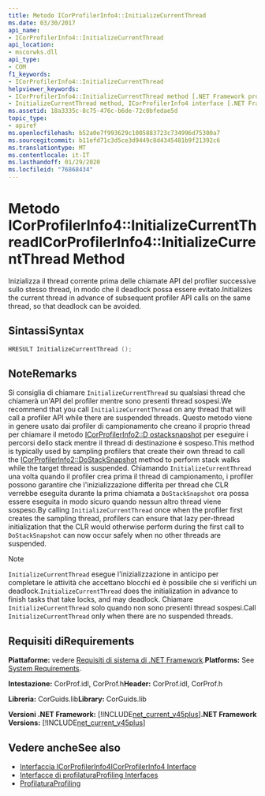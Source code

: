 ```yaml
---
title: Metodo ICorProfilerInfo4::InitializeCurrentThread
ms.date: 03/30/2017
api_name:
- ICorProfilerInfo4::InitializeCurrentThread
api_location:
- mscorwks.dll
api_type:
- COM
f1_keywords:
- ICorProfilerInfo4::InitializeCurrentThread
helpviewer_keywords:
- ICorProfilerInfo4::InitializeCurrentThread method [.NET Framework profiling]
- InitializeCurrentThread method, ICorProfilerInfo4 interface [.NET Framework profiling]
ms.assetid: 18a3335c-8c75-476c-b6de-72c0bfedae5d
topic_type:
- apiref
ms.openlocfilehash: b52a0e7f993629c1005883723c734996d75300a7
ms.sourcegitcommit: b11efd71c3d5ce3d9449c8d4345481b9f21392c6
ms.translationtype: MT
ms.contentlocale: it-IT
ms.lasthandoff: 01/29/2020
ms.locfileid: "76868434"
---
```

# <a name="icorprofilerinfo4initializecurrentthread-method"></a><span data-ttu-id="ed93c-102">Metodo ICorProfilerInfo4::InitializeCurrentThread</span><span class="sxs-lookup"><span data-stu-id="ed93c-102">ICorProfilerInfo4::InitializeCurrentThread Method</span></span>
<span data-ttu-id="ed93c-103">Inizializza il thread corrente prima delle chiamate API del profiler successive sullo stesso thread, in modo che il deadlock possa essere evitato.</span><span class="sxs-lookup"><span data-stu-id="ed93c-103">Initializes the current thread in advance of subsequent profiler API calls on the same thread, so that deadlock can be avoided.</span></span>  
  
## <a name="syntax"></a><span data-ttu-id="ed93c-104">Sintassi</span><span class="sxs-lookup"><span data-stu-id="ed93c-104">Syntax</span></span>  
  
```cpp  
HRESULT InitializeCurrentThread ();  
```  
  
## <a name="remarks"></a><span data-ttu-id="ed93c-105">Note</span><span class="sxs-lookup"><span data-stu-id="ed93c-105">Remarks</span></span>  
 <span data-ttu-id="ed93c-106">Si consiglia di chiamare `InitializeCurrentThread` su qualsiasi thread che chiamerà un'API del profiler mentre sono presenti thread sospesi.</span><span class="sxs-lookup"><span data-stu-id="ed93c-106">We recommend that you call `InitializeCurrentThread` on any thread that will call a profiler API while there are suspended threads.</span></span> <span data-ttu-id="ed93c-107">Questo metodo viene in genere usato dai profiler di campionamento che creano il proprio thread per chiamare il metodo [ICorProfilerInfo2::D ostacksnapshot](icorprofilerinfo2-dostacksnapshot-method.md) per eseguire i percorsi dello stack mentre il thread di destinazione è sospeso.</span><span class="sxs-lookup"><span data-stu-id="ed93c-107">This method is typically used by sampling profilers that create their own thread to call the [ICorProfilerInfo2::DoStackSnapshot](icorprofilerinfo2-dostacksnapshot-method.md) method to perform stack walks while the target thread is suspended.</span></span> <span data-ttu-id="ed93c-108">Chiamando `InitializeCurrentThread` una volta quando il profiler crea prima il thread di campionamento, i profiler possono garantire che l'inizializzazione differita per thread che CLR verrebbe eseguita durante la prima chiamata a `DoStackSnapshot` ora possa essere eseguita in modo sicuro quando nessun altro thread viene sospeso.</span><span class="sxs-lookup"><span data-stu-id="ed93c-108">By calling `InitializeCurrentThread` once when the profiler first creates the sampling thread, profilers can ensure that lazy per-thread initialization that the CLR would otherwise perform during the first call to `DoStackSnapshot` can now occur safely when no other threads are suspended.</span></span>  
  
> [!NOTE]
> <span data-ttu-id="ed93c-109">`InitializeCurrentThread` esegue l'inizializzazione in anticipo per completare le attività che accettano blocchi ed è possibile che si verifichi un deadlock.</span><span class="sxs-lookup"><span data-stu-id="ed93c-109">`InitializeCurrentThread` does the initialization in advance to finish tasks that take locks, and may deadlock.</span></span> <span data-ttu-id="ed93c-110">Chiamare `InitializeCurrentThread` solo quando non sono presenti thread sospesi.</span><span class="sxs-lookup"><span data-stu-id="ed93c-110">Call `InitializeCurrentThread` only when there are no suspended threads.</span></span>  
  
## <a name="requirements"></a><span data-ttu-id="ed93c-111">Requisiti di</span><span class="sxs-lookup"><span data-stu-id="ed93c-111">Requirements</span></span>  
 <span data-ttu-id="ed93c-112">**Piattaforme:** vedere [Requisiti di sistema di .NET Framework](../../../../docs/framework/get-started/system-requirements.md).</span><span class="sxs-lookup"><span data-stu-id="ed93c-112">**Platforms:** See [System Requirements](../../../../docs/framework/get-started/system-requirements.md).</span></span>  
  
 <span data-ttu-id="ed93c-113">**Intestazione:** CorProf.idl, CorProf.h</span><span class="sxs-lookup"><span data-stu-id="ed93c-113">**Header:** CorProf.idl, CorProf.h</span></span>  
  
 <span data-ttu-id="ed93c-114">**Libreria:** CorGuids.lib</span><span class="sxs-lookup"><span data-stu-id="ed93c-114">**Library:** CorGuids.lib</span></span>  
  
 <span data-ttu-id="ed93c-115">**Versioni .NET Framework:** [!INCLUDE[net_current_v45plus](../../../../includes/net-current-v45plus-md.md)]</span><span class="sxs-lookup"><span data-stu-id="ed93c-115">**.NET Framework Versions:** [!INCLUDE[net_current_v45plus](../../../../includes/net-current-v45plus-md.md)]</span></span>  
  
## <a name="see-also"></a><span data-ttu-id="ed93c-116">Vedere anche</span><span class="sxs-lookup"><span data-stu-id="ed93c-116">See also</span></span>

- [<span data-ttu-id="ed93c-117">Interfaccia ICorProfilerInfo4</span><span class="sxs-lookup"><span data-stu-id="ed93c-117">ICorProfilerInfo4 Interface</span></span>](icorprofilerinfo4-interface.md)
- [<span data-ttu-id="ed93c-118">Interfacce di profilatura</span><span class="sxs-lookup"><span data-stu-id="ed93c-118">Profiling Interfaces</span></span>](profiling-interfaces.md)
- [<span data-ttu-id="ed93c-119">Profilatura</span><span class="sxs-lookup"><span data-stu-id="ed93c-119">Profiling</span></span>](index.md)
